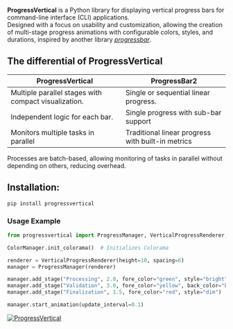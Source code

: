 **ProgressVertical** is a Python library for displaying vertical progress bars for command-line interface (CLI) applications.  
Designed with a focus on usability and customization, allowing the creation of multi-stage progress animations with configurable colors, styles, and durations, inspired by another library [_progressbar_](https://pypi.org/project/progressbar/).

## The differential of ProgressVertical

| ProgressVertical              | ProgressBar2                                                |
| ---------------------------- | ----------------------------------------------------------- |
| Multiple parallel stages with compact visualization.     | Single or sequential linear progress. |
| Independent logic for each bar.                          | Single progress with sub-bar support  |
| Monitors multiple tasks in parallel                      | Traditional linear progress with built-in metrics  |

Processes are batch-based, allowing monitoring of tasks in parallel without depending on others, reducing overhead.

## Installation:

```pip
pip install progressvertical

```
### Usage Example

```python
from progressvertical import ProgressManager, VerticalProgressRenderer, ColorManager

ColorManager.init_colorama()  # Initializes Colorama

renderer = VerticalProgressRenderer(height=10, spacing=6)
manager = ProgressManager(renderer)

manager.add_stage("Processing", 2.0, fore_color="green", style="bright")
manager.add_stage("Validation", 3.0, fore_color="yellow", back_color="blue")
manager.add_stage("Finalization", 1.5, fore_color="red", style="dim")

manager.start_animation(update_interval=0.1)
```

[![ProgressVertical](https://img.shields.io/badge/ProgressVertical-%200.1.5-0073B7?style=for-the-badge&logo=python)](https://pypi.org/project/progressvertical/)
